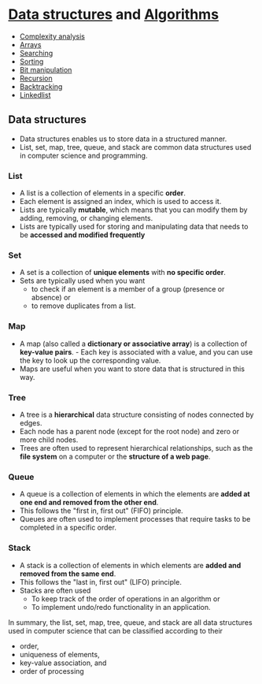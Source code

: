 # [Data structures](complexity_analysis/lectures/notes/2.DataStructure.pdf) and [Algorithms](complexity_analysis/lectures/notes/1.Algorithms.pdf)
- [Complexity analysis](complexity_analysis/readme.md)
- [Arrays](arrays/readme.md)
- [Searching](searching/readme.md)
- [Sorting](sorting/readme.md)
- [Bit manipulation](bit_manipulation/readme.md)
- [Recursion](recursion/readme.md)
- [Backtracking](backtracking/readme.md)
- [Linkedlist](linkedlist/readme.md)

## Data structures 
- Data structures enables us to store data in a structured manner.
- List, set, map, tree, queue, and stack are common data structures used in computer science and programming. 

### List
- A list is a collection of elements in a specific **order**. 
- Each element is assigned an index, which is used to access it.
- Lists are typically **mutable**, which means that you can modify them by adding, removing, or changing elements.
- Lists are typically used for storing and manipulating data that needs to be **accessed and modified frequently**

### Set 
- A set is a collection of **unique elements** with **no specific order**.
- Sets are typically used when you want
  - to check if an element is a member of a group (presence or absence) or 
  - to remove duplicates from a list.

### Map
- A map (also called a **dictionary or associative array**) is a collection of **key-value pairs**. - Each key is associated with a value, and you can use the key to look up the corresponding value.
- Maps are useful when you want to store data that is structured in this way.

### Tree 
- A tree is a **hierarchical** data structure consisting of nodes connected by edges. 
- Each node has a parent node (except for the root node) and zero or more child nodes. 
- Trees are often used to represent hierarchical relationships, such as the **file system** on a computer or the **structure of a web page**.

### Queue
- A queue is a collection of elements in which the elements are **added at one end and removed from the other end**. 
- This follows the "first in, first out" (FIFO) principle. 
- Queues are often used to implement processes that require tasks to be completed in a specific order.

### Stack
- A stack is a collection of elements in which elements are **added and removed from the same end**. 
- This follows the "last in, first out" (LIFO) principle. 
- Stacks are often used 
  - To keep track of the order of operations in an algorithm or 
  - To implement undo/redo functionality in an application.

In summary, the list, set, map, tree, queue, and stack are all data structures used in computer science that can be classified according to their 
- order, 
- uniqueness of elements, 
- key-value association, and 
- order of processing
